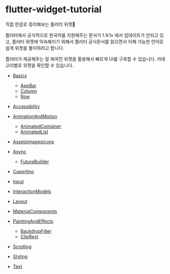 # flutter-widget-tutorial

직접 한글로 정리해보는 플러터 위젯🚀

플러터에서 공식적으로 한국어를 지원해주는 문서가 1.9.1v 에서 업데이트가 안되고 있고,
플러터 위젯에 익숙해지기 위해서 플러터 공식문서를 읽으면서 이해 가능한 언어로 쉽게 위젯을 풀이하려고 합니다.

플러터가 제공해주는 잘 짜여진 위젯을 활용해서 빠르게 UI를 구축할 수 있습니다.
카테고리별로 위젯을 확인할 수 있습니다.

- [Basics](https://github.com/ChanhyukPark-Tech/flutter-widget-tutorial/tree/main/Basics)

  - [AppBar](https://github.com/ChanhyukPark-Tech/flutter-widget-tutorial/blob/main/Basics/AppBar.md)
  - [Column](https://github.com/ChanhyukPark-Tech/flutter-widget-tutorial/blob/main/Basics/Column.md)
  - [Row](https://github.com/ChanhyukPark-Tech/flutter-widget-tutorial/blob/main/Basics/Row.md)

- [Accessibility](https://github.com/ChanhyukPark-Tech/flutter-widget-tutorial/tree/main/Accessibility)

- [AnimationAndMotion](https://github.com/ChanhyukPark-Tech/flutter-widget-tutorial/tree/main/AnimationAndMotion)

  - [AnimatedContainer](https://github.com/ChanhyukPark-Tech/flutter-widget-tutorial/blob/main/AnimationAndMotion/AnimatedContainer.md)
  - [AnimatedList](https://github.com/ChanhyukPark-Tech/flutter-widget-tutorial/blob/main/AnimationAndMotion/AnimatedList.md)

- [AssetsImagesIcons](https://github.com/ChanhyukPark-Tech/flutter-widget-tutorial/tree/main/AssetsImagesIcons)

- [Async](https://github.com/ChanhyukPark-Tech/flutter-widget-tutorial/tree/main/Async)

  - [FutureBuilder](https://github.com/ChanhyukPark-Tech/flutter-widget-tutorial/blob/main/Async/FutureBuilder.md)

- [Cupertino](https://github.com/ChanhyukPark-Tech/flutter-widget-tutorial/tree/main/Cupertino)

- [Input](https://github.com/ChanhyukPark-Tech/flutter-widget-tutorial/tree/main/Input)

- [InteractionModels](https://github.com/ChanhyukPark-Tech/flutter-widget-tutorial/tree/main/InteractionModels)

- [Layout](https://github.com/ChanhyukPark-Tech/flutter-widget-tutorial/tree/main/Layout)

- [MaterialComponents](https://github.com/ChanhyukPark-Tech/flutter-widget-tutorial/tree/main/MaterialComponents)

- [PaintingAndEffects](https://github.com/ChanhyukPark-Tech/flutter-widget-tutorial/tree/main/PaintingAndEffects)

  - [BackdropFilter](https://github.com/ChanhyukPark-Tech/flutter-widget-tutorial/blob/main/PaintingAndEffects/BackdropFilter.md)
  - [ClipRect](https://github.com/ChanhyukPark-Tech/flutter-widget-tutorial/blob/main/PaintingAndEffects/ClipRect.md)

- [Scrolling](https://github.com/ChanhyukPark-Tech/flutter-widget-tutorial/tree/main/Scrolling)

- [Styling](https://github.com/ChanhyukPark-Tech/flutter-widget-tutorial/tree/main/Styling)

- [Text](https://github.com/ChanhyukPark-Tech/flutter-widget-tutorial/tree/main/Text)
